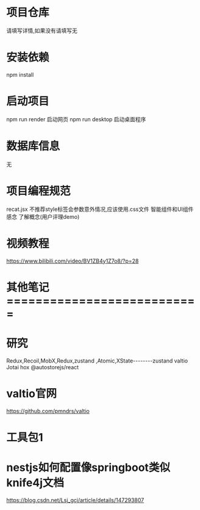 # 项目仓库
请填写详情,如果没有请填写无

# 安装依赖
npm install

# 启动项目
npm run render       启动网页
npm run desktop      启动桌面程序

# 数据库信息
无

# 项目编程规范
recat.jsx               不推荐style标签会参数意外情况,应该使用.css文件
智能组件和UI组件感念      了解概念(用户评理demo)

# 视频教程
https://www.bilibili.com/video/BV1ZB4y1Z7o8/?p=28

# 其他笔记===========================
# 研究
Redux,Recoil,MobX,Redux,zustand ,Atomic,XState--------zustand	valtio	Jotai	hox @autostorejs/react
# valtio官网
https://github.com/pmndrs/valtio
# 工具包1





# nestjs如何配置像springboot类似knife4j文档 
https://blog.csdn.net/Lsj_gcj/article/details/147293807







